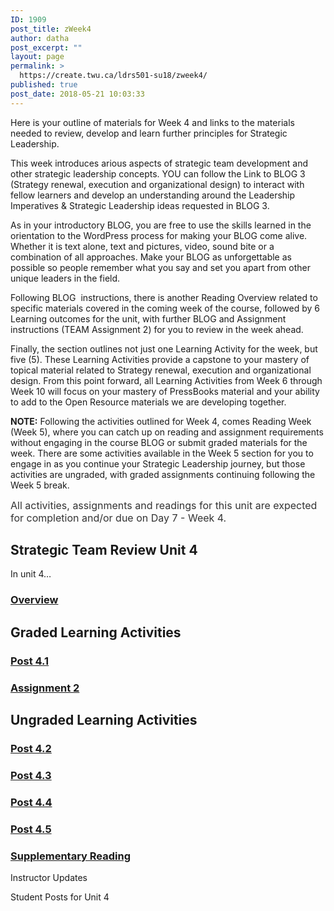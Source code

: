 ```yaml
---
ID: 1909
post_title: zWeek4
author: datha
post_excerpt: ""
layout: page
permalink: >
  https://create.twu.ca/ldrs501-su18/zweek4/
published: true
post_date: 2018-05-21 10:03:33
---
```

Here is your outline of materials for Week 4 and links to the materials needed to review, develop and learn further principles for Strategic Leadership.

This week introduces arious aspects of strategic team development and other strategic leadership concepts. YOU can follow the Link to BLOG 3 (Strategy renewal, execution and organizational design) to interact with fellow learners and develop an understanding around the Leadership Imperatives &amp; Strategic Leadership ideas requested in BLOG 3.

As in your introductory BLOG, you are free to use the skills learned in the orientation to the WordPress process for making your BLOG come alive. Whether it is text alone, text and pictures, video, sound bite or a combination of all approaches. Make your BLOG as unforgettable as possible so people remember what you say and set you apart from other unique leaders in the field.

Following BLOG  instructions, there is another Reading Overview related to specific materials covered in the coming week of the course, followed by 6 Learning outcomes for the unit, with further BLOG and Assignment instructions (TEAM Assignment 2) for you to review in the week ahead.

Finally, the section outlines not just one Learning Activity for the week, but five (5). These Learning Activities provide a capstone to your mastery of topical material related to Strategy renewal, execution and organizational design. From this point forward, all Learning Activities from Week 6 through Week 10 will focus on your mastery of PressBooks material and your ability to add to the Open Resource materials we are developing together.

<strong>NOTE:</strong> Following the activities outlined for Week 4, comes Reading Week (Week 5), where you can catch up on reading and assignment requirements without engaging in the course BLOG or submit graded materials for the week. There are some activities available in the Week 5 section for you to engage in as you continue your Strategic Leadership journey, but those activities are ungraded, with graded assignments continuing following the Week 5 break.

<span style="float: none;background-color: transparent;color: #333333;cursor: text;font-family: -apple-system,BlinkMacSystemFont,'Segoe UI',Roboto,Oxygen-Sans,Ubuntu,Cantarell,'Helvetica Neue',sans-serif;font-size: 16px;font-style: normal;font-variant: normal;font-weight: 400;letter-spacing: normal;text-align: left;text-decoration: none;text-indent: 0px">All activities, assignments and readings for this unit are expected for completion and/or due on Day 7 - Week 4.</span>

<!--themify_builder_static-->
<h2>Strategic Team Review
Unit 4</h2>
In unit 4&#8230;

<a href="https://create.twu.ca/ldrs501-su18/unit-4/"> 

 </a>
<h3><a href="https://create.twu.ca/ldrs501-su18/unit-4/">Overview</a></h3>
<h2>Graded
Learning Activities</h2>
<a href="https://create.twu.ca/ldrs501-su18/post-4-1/"> 

 </a>
<h3><a href="https://create.twu.ca/ldrs501-su18/post-4-1/">Post 4.1</a></h3>
<a href="https://create.twu.ca/ldrs501-su18/assignment-2/"> 

 </a>
<h3><a href="https://create.twu.ca/ldrs501-su18/assignment-2/">Assignment 2</a></h3>
<h2>Ungraded
Learning Activities</h2>
<a href="https://create.twu.ca/ldrs501-su18/week-4-post-4-2/"> 

 </a>
<h3><a href="https://create.twu.ca/ldrs501-su18/week-4-post-4-2/">Post 4.2</a></h3>
<a href="https://create.twu.ca/ldrs501-su18/week-4-post-4-3/"> 

 </a>
<h3><a href="https://create.twu.ca/ldrs501-su18/week-4-post-4-3/">Post 4.3</a></h3>
<a href="https://create.twu.ca/ldrs501-su18/week-4-post-4-4/"> 

 </a>
<h3><a href="https://create.twu.ca/ldrs501-su18/week-4-post-4-4/">Post 4.4</a></h3>
<a href="https://create.twu.ca/ldrs501-su18/week-4-post-4-5/"> 

 </a>
<h3><a href="https://create.twu.ca/ldrs501-su18/week-4-post-4-5/">Post 4.5</a></h3>
<a href="https://create.twu.ca/ldrs501-su18/week-4-supplementary-reading/"> 

 </a>
<h3><a href="https://create.twu.ca/ldrs501-su18/week-4-supplementary-reading/">Supplementary Reading</a></h3>
Instructor Updates 

 Student Posts for Unit 4<!--/themify_builder_static-->